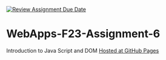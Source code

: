 [![Review Assignment Due Date](https://classroom.github.com/assets/deadline-readme-button-24ddc0f5d75046c5622901739e7c5dd533143b0c8e959d652212380cedb1ea36.svg)](https://classroom.github.com/a/b9NC0g7h)
# WebApps-F23-Assignment-6
Introduction to Java Script and DOM
<a href="https://github.com/44-563-WebApps-F23/44563-webapps-f23-assignment6-venkateswararo/Author.html">Hosted at GitHub Pages</a>
